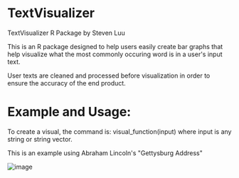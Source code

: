 # TextVisualizer
TextVisualizer R Package by Steven Luu

This is an R package designed to help users easily create bar graphs that help visualize what the most commonly occuring word is in a user's input text.

User texts are cleaned and processed before visualization in order to ensure the accuracy of the end product.

# Example and Usage:
To create a visual, the command is: visual_function(input) where input is any string or string vector. 

This is an example using Abraham Lincoln's "Gettysburg Address"

![image](https://user-images.githubusercontent.com/98409587/235094145-6d922886-dc03-41ca-9ff3-35c58a98feb0.png)
